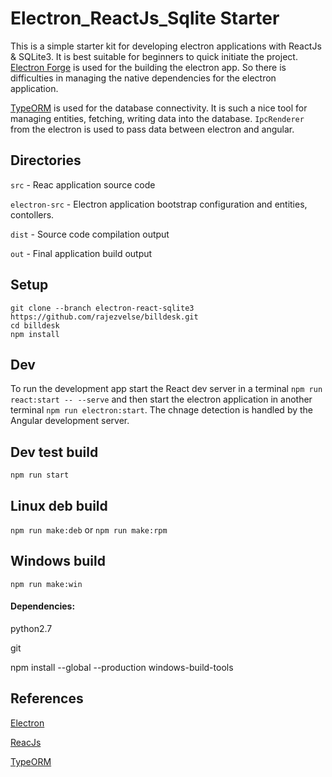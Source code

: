 # Electron_ReactJs_Sqlite Starter

This is a simple starter kit for developing electron applications with ReactJs & SQLite3. It is best suitable for beginners to quick initiate the project. [Electron Forge](https://www.electronforge.io/) is used for the building the electron app. So there is difficulties in managing the native dependencies for the electron application.

[TypeORM](https://typeorm.io/#/) is used for the database connectivity. It is such a nice tool for managing entities, fetching, writing data into the database. `IpcRenderer` from the electron is used to pass data between electron and angular.

## Directories

`src` - Reac application source code

`electron-src` - Electron application bootstrap configuration and entities, contollers.

`dist` - Source code compilation output

`out` - Final application build output

## Setup
```
git clone --branch electron-react-sqlite3  https://github.com/rajezvelse/billdesk.git
cd billdesk
npm install
```

## Dev

To run the development app start the React dev server in a terminal `npm run react:start -- --serve` and then start the electron application in another terminal `npm run electron:start`. The chnage detection is handled by the Angular development server.

## Dev test build

`npm run start`

## Linux deb build

`npm run make:deb` or `npm run make:rpm`

## Windows build

`npm run make:win`

#### Dependencies:

python2.7

git

npm install --global --production windows-build-tools


## References
[Electron](https://electronjs.org/)

[ReacJs](https://reactjs.org/)

[TypeORM](https://typeorm.io/#/)

